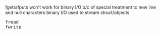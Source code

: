 fgets/fputs won't work for binary I/O b/c of special treatment to new line and null characters
binary I/O used to stream struct/objects

<pre>
fread
fwrite
</pre>